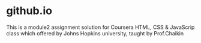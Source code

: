 # github.io
This is a module2 assignment solution for Coursera HTML, CSS & JavaScrip class which offered by Johns Hopkins university, taught by Prof.Chaikin 
